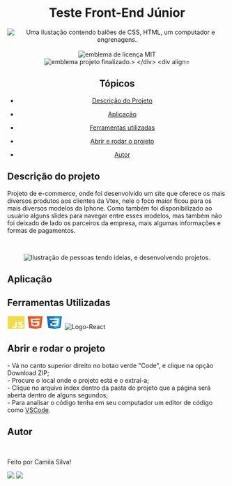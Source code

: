 <h1 align="center">
 Teste Front-End Júnior
</h1>


<div align="center">
 <img src="https://mamstartup.pl/wp-content/uploads/2022/05/econverse.png" alt="Uma ilustação contendo balões de CSS, HTML, um computador e engrenagens." width="800px" height="400px">
<div>


<br>
<div align="center">
  <img src="https://img.shields.io/badge/License-MIT-red" alt="emblema de licença MIT">
  <img src="https://img.shields.io/badge/Status-Finalizado-green" alt="emblema projeto finalizado.>
</div>

  
<div align="left">
  
  <h2>Tópicos</h2>
             
 - [Descrição do Projeto](#descrição-do-projeto)
  
 - [Aplicação](#aplicação)
  
 - [Ferramentas utilizadas](#ferramentas-utilizadas)
  
 - [Abrir e rodar o projeto](#abrir-e-rodar-o-projeto)

 - [Autor](#autor)
 
</div>

<div align="left">
  <h2>Descrição do projeto</h2>
    <p>
      Projeto de e-commerce, onde foi desenvolvido um site que oferece os mais diversos produtos aos clientes da Vtex, nele o foco maior ficou para os mais diversos modelos da Iphone.
      Como também foi disponibilizado ao usuário alguns slides para navegar entre esses modelos, mas também não foi deixado de lado os parceiros da empresa, mais algumas informações e 
      formas de pagamentos.
    </p>
   <br>  
  <p align="center" ><img height="400px" src="https://www.gp4us.com.br/wp-content/uploads/2019/06/time-de-desenvolvimento.png" alt="Ilustração de pessoas tendo ideias, e desenvolvendo projetos."></p>
</div>


<div align="left">
  <h2>Aplicação</h2>

</div>


<div align="left">
  <h2>Ferramentas Utilizadas</h2>
    <img alt="Logo-Js" height="30" width="40" src="https://raw.githubusercontent.com/devicons/devicon/master/icons/javascript/javascript-plain.svg">
    <img  alt="Logo-HTML" height="30" width="40" src="https://raw.githubusercontent.com/devicons/devicon/master/icons/html5/html5-original.svg">
    <img  alt="Logo-CSS" height="30" width="40" src="https://raw.githubusercontent.com/devicons/devicon/master/icons/css3/css3-original.svg">
    <img alt="Logo-React" height="30" width="40" src="https://cdn.jsdelivr.net/gh/devicons/devicon/icons/react/react-original.svg" />
</div>

<div align="left">
  <h2>Abrir e rodar o projeto</h2>
    <div>- Vá no canto superior direito no botao verde "Code", e clique na opção Download ZIP; </div>
    <div>- Procure o local onde o projeto está e o extraí-a; </div> 
    <div>- Clique no arquivo index dentro da pasta do projeto que a página será aberta dentro de alguns segundos; </div>
  <div>- Para analisar o código tenha em seu computador um editor de código como <a href="https://code.visualstudio.com/download">VSCode</a>. </div>
</div>


<div align="left">
  <h2>Autor</h2>
  <img border-radius="50%" src="https://media.licdn.com/dms/image/C4D03AQE_-h4ESFKeww/profile-displayphoto-shrink_800_800/0/1646939930529?e=1682553600&v=beta&t=5mzacQO_1ntbSM9tfwrXJeM5ImNvFZYzKNIrCRbrXiY" width="100px" alt=""/>
  <p>Feito por Camila Silva!</p>
  <a href = "mailto:cf.silv466@gmail.com"><img src="https://img.shields.io/badge/-Gmail-%23333?style=for-the-badge&logo=gmail&logoColor=white" target="_blank"></a>
  <a href="https://www.linkedin.com/in/camila-silva-2064681b5/" target="_blank"><img src="https://img.shields.io/badge/-LinkedIn-%230077B5?style=for-the-badge&logo=linkedin&logoColor=white" target="_blank"></a> 
</div>

